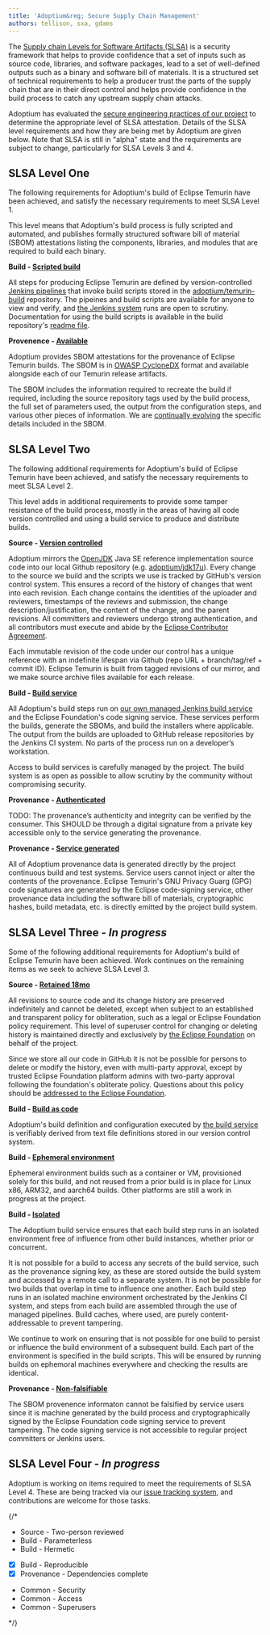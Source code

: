 ```yaml
---
title: 'Adoptium&reg; Secure Supply Chain Management'
authors: tellison, sxa, gdams
---
```


The [Supply chain Levels for Software Artifacts (SLSA)](https://slsa.dev/) is a security framework that helps to provide confidence that a set of inputs such as source code, libraries, and software packages, lead to a set of well-defined outputs such as a binary and software bill of materials. It is a structured set of technical requirements to help a producer trust the parts of the supply chain that are in their direct control and helps provide confidence in the build process to catch any upstream supply chain attacks.

Adoptium has evaluated the [secure engineering practices of our project](/docs/secure-software)
to determine the appropriate level of SLSA attestation. Details of the SLSA level requirements and how they are being met by Adoptium are given below. Note that SLSA is still in "alpha" state and the requirements are subject to change, particularly for SLSA Levels 3 and 4.

## SLSA Level One

The following requirements for Adoptium's build of Eclipse Temurin have been achieved, and satisfy the necessary requirements to meet SLSA Level 1.

This level means that Adoptium's build process is fully scripted and automated, and publishes formally structured software bill of material (SBOM) attestations listing the components, libraries, and modules that are required to build each binary.

**Build - [Scripted build](https://slsa.dev/spec/v0.1/requirements#scripted-build)**

All steps for producing Eclipse Temurin are defined by version-controlled
[Jenkins pipelines](https://github.com/adoptium/ci-jenkins-pipelines) that invoke build scripts stored in the
[adoptium/temurin-build](https://github.com/adoptium/temurin-build) repository.
The pipeines and build scripts are available for anyone to view and verify, and
[the Jenkins system](https://ci.adoptopenjdk.net/) runs are open to scrutiny.
Documentation for using the build scripts is available in the build repository's
[readme file](https://github.com/adoptium/temurin-build#readme).

**Provenence - [Available](https://slsa.dev/spec/v0.1/requirements#available)**

Adoptium provides SBOM attestations for the provenance of Eclipse Temurin builds.
The SBOM is in [OWASP CycloneDX](https://cyclonedx.org/)
format and available alongside each of our Temurin release artifacts.

The SBOM includes the information required to recreate the build if required, including the source repository tags used by the build process, the full set of parameters used, the output from the configuration steps, and various other pieces of information. We are [continually evolving](https://github.com/adoptium/temurin-build/issues/3013) the specific details included in the SBOM.

## SLSA Level Two

The following additional requirements for Adoptium's build of Eclipse Temurin have been achieved, and satisfy the necessary requirements to meet SLSA Level 2.

This level adds in additional requirements to provide some tamper resistance of the build process, mostly in the areas of having all code version controlled and using a build service to produce and distribute builds.

**Source - [Version controlled](https://slsa.dev/spec/v0.1/requirements#version-controlled)**

Adoptium mirrors the [OpenJDK](https://openjdk.org/) Java SE reference implementation source code into our local Github repository (e.g. [adoptium/jdk17u](https://github.com/adoptium/jdk17u)).
Every change to the source we build and the scripts we use is tracked by GitHub's version control system. This ensures a record of the history of changes that went into each revision. Each change contains the identities of the uploader and reviewers, timestamps of the reviews and submission, the change description/justification, the content of the change, and the parent revisions. All committers and reviewers undergo strong authentication, and all contributors must execute and abide by the
[Eclipse Contributor Agreement](https://www.eclipse.org/legal/ECA.php).

Each immutable revision of the code under our control has a unique reference with an indefinite lifespan via Github (repo URL + branch/tag/ref + commit ID). Eclipse Temurin is built from tagged revisions of our mirror, and we make source archive files available for each release.

**Build - [Build service](https://slsa.dev/spec/v0.1/requirements#build-service)**

All Adoptium's build steps run on [our own managed Jenkins build service](https://ci.adoptopenjdk.net/) and the Eclipse Foundation's code signing service. These services perform the builds, generate the SBOMs, and build the installers where applicable. The output from the builds are uploaded to GitHub release repositories by the Jenkins CI system. No parts of the process run on a developer’s workstation.

Access to build services is carefully managed by the project. The build system is as open as possible to allow scrutiny by the community without compromising security.

**Provenance - [Authenticated](https://slsa.dev/spec/v0.1/requirements#authenticated)**

TODO: The provenance’s authenticity and integrity can be verified by the consumer. This SHOULD be through a digital signature from a private key accessible only to the service generating the provenance.

**Provenance - [Service generated](https://slsa.dev/spec/v0.1/requirements#service-generated)**

All of Adoptium provenance data is generated directly by the project continuous build and test systems. Service users cannot inject or alter the contents of the provenance. Eclipse Temurin's GNU Privacy Guarg (GPG) code signatures are generated by the Eclipse code-signing service, other provenance data including the software bill of materials, cryptographic hashes, build metadata, etc. is directly emitted by the project build system.

## SLSA Level Three - *In progress*

Some of the following additional requirements for Adoptium's build of Eclipse Temurin have been achieved. Work continues on the remaining items as we seek to achieve SLSA Level 3.

**Source - [Retained 18mo]( https://slsa.dev/spec/v0.1/requirements#retained-indefinitely)**

All revisions to source code and its change history are preserved indefinitely and cannot be deleted, except when subject to an established and transparent policy for obliteration, such as a legal or Eclipse Foundation policy requirement. This level of superuser control for changing or deleting history is maintained directly and exclusively by
[the Eclipse Foundation](https://ecliipse.org) on behalf of the project.

Since we store all our code in GitHub it is not be possible for persons to delete or modify the history, even with multi-party approval, except by trusted Eclipse Foundation platform admins with two-party approval following the foundation's obliterate policy. Questions about this policy should be [addressed to the Eclipse Foundation](https://www.eclipse.org/org/foundation/contact.php).

**Build - [Build as code](https://slsa.dev/spec/v0.1/requirements#build-as-code)**

Adoptium's build definition and configuration executed by
[the build service](https://ci.adoptopenjdk.net/) is verifiably derived from text file definitions stored in our version control system.

**Build - [Ephemeral environment](https://slsa.dev/spec/v0.1/requirements#ephemeral-environment)**

Ephemeral environment builds such as a container or VM, provisioned solely for this build, and not reused from a prior build is in place for Linux x86, ARM32, and aarch64 builds. Other platforms are still a work in progress at the project.

**Build - [Isolated](https://slsa.dev/spec/v0.1/requirements#isolated)**

The Adoptium build service ensures that each build step runs in an isolated environment free of influence from other build instances, whether prior or concurrent.

It is not possible for a build to access any secrets of the build service, such as the provenance signing key, as these are stored outside the build system and accessed by a remote call to a separate system. It is not be possible for two builds that overlap in time to influence one another. Each build step runs in an isolated machine environment orchestrated by the Jenkins CI system, and steps from each build are assembled through the use of managed pipelines. Build caches, where used, are purely content-addressable to prevent tampering.

We continue to work on ensuring that is not possible for one build to persist or influence the build environment of a subsequent build. Each part of the environment is specified in the build scripts. This will be ensured by running builds on ephemoral machines everywhere and checking the results are identical.

**Provenance - [Non-falsifiable](https://slsa.dev/spec/v0.1/requirements#non-falsifiable)**

The SBOM provenence informaton cannot be falsified by service users since it is machine generated by the build process and cryptographically signed by the Eclipse Foundation code signing service to prevent tampering. The code signing service is not accessible to regular project committers or Jenkins users.

## SLSA Level Four - *In progress*

Adoptium is working on items required to meet the requirements of SLSA Level 4. These are being tracked via our
[issue tracking system](https://github.com/adoptium/adoptium/issues/160), and contributions are welcome for those tasks.

{/*

* Source - Two-person reviewed
* Build - Parameterless
* Build - Hermetic
* [x] Build - Reproducible
* [x] Provenance - Dependencies complete
* Common - Security
* Common - Access
* Common - Superusers

*/}
